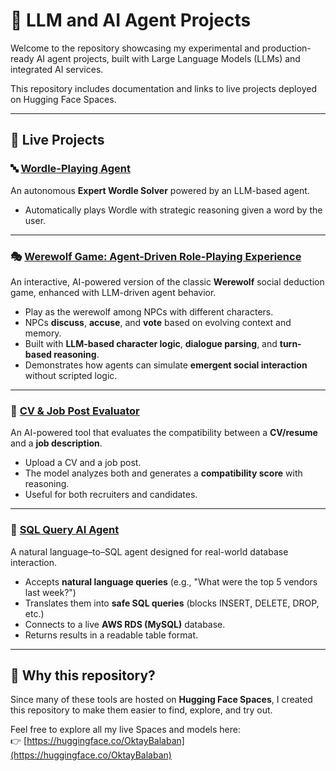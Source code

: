 # 🧠 LLM and AI Agent Projects

Welcome to the repository showcasing my experimental and production-ready AI agent projects, built with Large Language Models (LLMs) and integrated AI services.

This repository includes documentation and links to live projects deployed on Hugging Face Spaces.

---

## 🔗 Live Projects


### 🔤 [Wordle-Playing Agent](https://huggingface.co/spaces/OktayBalaban/Wordle_Playing_Agent)

An autonomous **Expert Wordle Solver** powered by an LLM-based agent.

- Automatically plays Wordle with strategic reasoning given a word by the user.

- ---


### 🎭 [Werewolf Game: Agent-Driven Role-Playing Experience](https://huggingface.co/spaces/OktayBalaban/Werewolf_Game)

An interactive, AI-powered version of the classic **Werewolf** social deduction game, enhanced with LLM-driven agent behavior.

- Play as the werewolf among NPCs with different characters.
- NPCs **discuss**, **accuse**, and **vote** based on evolving context and memory.
- Built with **LLM-based character logic**, **dialogue parsing**, and **turn-based reasoning**.
- Demonstrates how agents can simulate **emergent social interaction** without scripted logic.

---

### 📄 [CV & Job Post Evaluator](https://huggingface.co/spaces/OktayBalaban/CV_JobPost_Evaluator)

An AI-powered tool that evaluates the compatibility between a **CV/resume** and a **job description**.

- Upload a CV and a job post.
- The model analyzes both and generates a **compatibility score** with reasoning.
- Useful for both recruiters and candidates.

---

### 🧮 [SQL Query AI Agent](https://huggingface.co/spaces/OktayBalaban/Okt.ai?logs=container)

A natural language–to–SQL agent designed for real-world database interaction.

- Accepts **natural language queries** (e.g., "What were the top 5 vendors last week?")
- Translates them into **safe SQL queries** (blocks INSERT, DELETE, DROP, etc.)
- Connects to a live **AWS RDS (MySQL)** database.
- Returns results in a readable table format.

---

## 📌 Why this repository?

Since many of these tools are hosted on **Hugging Face Spaces**, I created this repository to make them easier to find, explore, and try out.

Feel free to explore all my live Spaces and models here:  
👉 [https://huggingface.co/OktayBalaban](https://huggingface.co/OktayBalaban)
